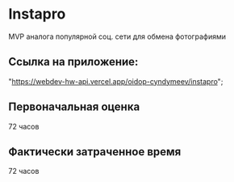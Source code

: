 # Instapro

MVP аналога популярной соц. сети для обмена фотографиями

## Ссылка на приложение:

"https://webdev-hw-api.vercel.app/oidop-cyndymeev/instapro";

## Первоначальная оценка

72 часов

## Фактически затраченное время

72 часов
